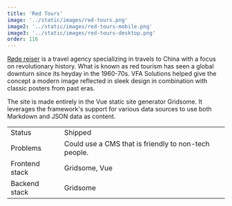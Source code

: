 ```yaml
---
title: 'Red Tours'
image: '../static/images/red-tours.png'
image2: '../static/images/red-tours-mobile.png'
image3: '../static/images/red-tours-desktop.png'
order: 116
---
```


[Røde reiser](https://viktorfa.github.io/red-tours) is a travel agency specializing in travels to China with a focus on revolutionary history. What is known as red tourism has seen a global downturn since its heyday in the 1960-70s. VFA Solutions helped give the concept a modern image reflected in sleek design in combination with classic posters from past eras.

The site is made entirely in the Vue static site generator Gridsome. It leverages the framework's support for various data sources to use both Markdown and JSON data as content.

|                |                                                      |
| -------------- | ---------------------------------------------------- |
| Status         | Shipped                                              |
| Problems       | Could use a CMS that is friendly to non-tech people. |
| Frontend stack | Gridsome, Vue                                        |
| Backend stack  | Gridsome                                             |
